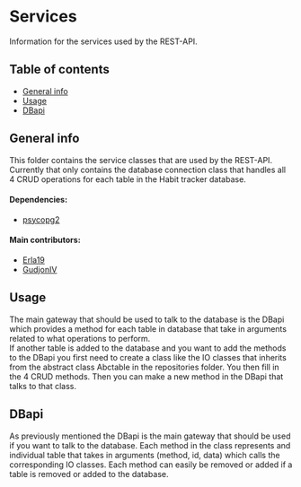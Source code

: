 # Services
Information for the services used by the REST-API. 

## Table of contents
* [General info](#general-info)
* [Usage](#usage)
* [DBapi](#dbapi)

## General info
This folder contains the service classes that are used by the REST-API. Currently that only contains the database connection class that handles all 4 CRUD operations for each table in the Habit tracker database. 
#### Dependencies:
* [psycopg2](https://www.psycopg.org/) 
#### Main contributors:
* [Erla19](https://github.com/erla19)
* [GudjonIV](https://github.com/GudjonIV)

## Usage
The main gateway that should be used to talk to the database is the DBapi which provides a method for each table in database that take in arguments related to what operations to perform.   
If another table is added to the database and you want to add the methods to the DBapi you first need to create a class like the IO classes that inherits from the abstract class Abctable in the repositories folder. You then fill in the 4 CRUD methods. Then you can make a new method in the DBapi that talks to that class.

## DBapi
As previously mentioned the DBapi is the main gateway that should be used if you want to talk to the database. Each method in the class represents and individual table that takes in arguments (method, id, data) which calls the corresponding IO classes. Each method can easily be removed or added if a table is removed or added to the database.  